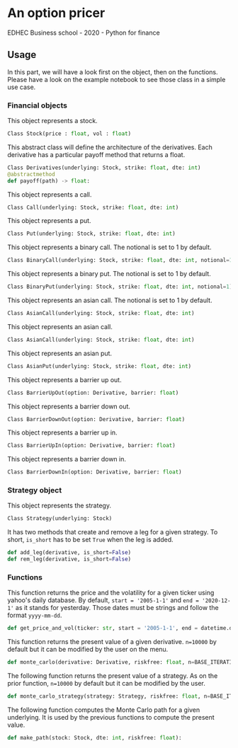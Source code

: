 # An option pricer
EDHEC Business school - 2020 - Python for finance


## Usage

In this part, we will have a look first on the object, then on the functions. Please have a look on the example notebook to see those class in a simple use case.

### Financial objects

This object represents a stock.
```python
Class Stock(price : float, vol : float)
```

This abstract class will define the architecture of the derivatives. Each derivative has a particular payoff method that returns a float.
```python
Class Derivatives(underlying: Stock, strike: float, dte: int) 
@abstractmethod
def payoff(path) -> float:
```

This object represents a call.
```python
Class Call(underlying: Stock, strike: float, dte: int)
```

This object represents a put.
```python
Class Put(underlying: Stock, strike: float, dte: int)
```

This object represents a binary call. The notional is set to 1 by default.
```python
Class BinaryCall(underlying: Stock, strike: float, dte: int, notional=1)
```

This object represents a binary put. The notional is set to 1 by default.
```python
Class BinaryPut(underlying: Stock, strike: float, dte: int, notional=1)
```


This object represents an asian call. The notional is set to 1 by default.
```python
Class AsianCall(underlying: Stock, strike: float, dte: int)
```

This object represents an asian call.
```python
Class AsianCall(underlying: Stock, strike: float, dte: int)
```


This object represents an asian put.
```python
Class AsianPut(underlying: Stock, strike: float, dte: int)
```


This object represents a barrier up out.
```python
Class BarrierUpOut(option: Derivative, barrier: float)
```

This object represents a barrier down out.
```python
Class BarrierDownOut(option: Derivative, barrier: float)
```

This object represents a barrier up in.
```python
Class BarrierUpIn(option: Derivative, barrier: float)
```

This object represents a barrier down in.
```python
Class BarrierDownIn(option: Derivative, barrier: float)
```

### Strategy object

This object represents the strategy. 
```python
Class Strategy(underlying: Stock)
```
It has two methods that create and remove a leg for a given strategy. To short, `is_short` has to be set `True` when the leg is added.
```python
def add_leg(derivative, is_short=False)
def rem_leg(derivative, is_short=False)
```

### Functions

This function returns the price and the volatility for a given ticker using yahoo's daily database. By default, `start = '2005-1-1'` and
`end = '2020-12-1'` as it stands for yesterday. Those dates must be strings and follow the format `yyyy-mm-dd`.
```python
def get_price_and_vol(ticker: str, start = '2005-1-1', end = datetime.date.today().strftime("%Y-%m-%d")):
```

This function returns the present value of a given derivative. `n=10000` by default but it can be modified by the user on the menu.
```python
def monte_carlo(derivative: Derivative, riskfree: float, n=BASE_ITERATIONS):
```

The following function returns the present value of a strategy. As on the prior function, `n=10000` by default but it can be modified by the user.
```python
def monte_carlo_strategy(strategy: Strategy, riskfree: float, n=BASE_ITERATIONS):
```

The following function computes the Monte Carlo path for a given underlying. It is used by the previous functions to compute the present value.
```python
def make_path(stock: Stock, dte: int, riskfree: float):
```

